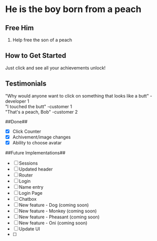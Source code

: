 # He is the boy born from a peach #

## Free Him ##
  1) Help free the son of a peach

## How to Get Started ##
  Just click and see all your achievements unlock!
  
## Testimonials ##
  "Why would anyone want to click on something that looks like a butt" - developer 1<br />
  "I touched the butt" -customer 1<br />
  "That's a peach, Bob" -customer 2<br />

  <!-- "Help me" - Momotaro-->
  <!--  "Why" - normal person -->

##Done##
- [X] Click Counter
- [X] Achivement/image changes
- [X] Ability to choose avatar

##Future Implementations##
- [ ] Sessions
- [ ] Updated header
- [ ] Router
- [ ] Login
- [ ] Name entry
- [ ] Login Page
- [ ] Chatbox
- [ ] New feature - Dog (coming soon)
- [ ] New feature - Monkey (coming soon)
- [ ] New feature - Pheasant (coming soon)
- [ ] New feature - Oni (coming soon)
- [ ] Update UI
- [ ] 